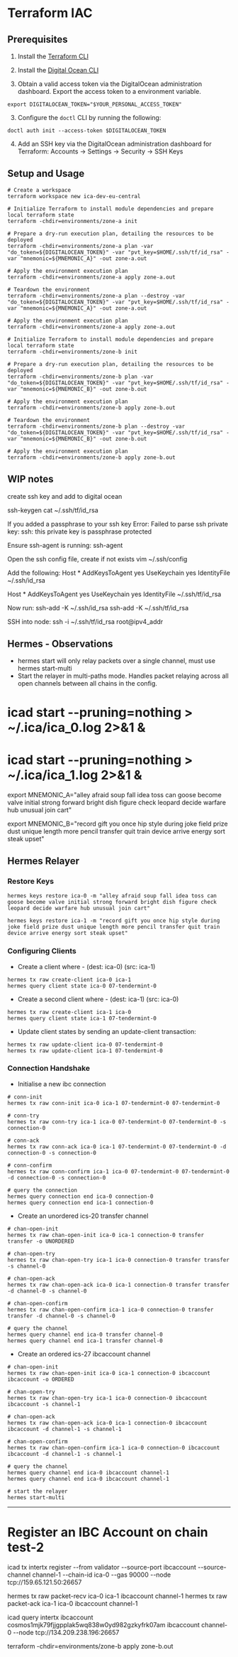 # Terraform IAC

## Prerequisites

1. Install the [Terraform CLI](https://www.terraform.io/downloads.html)

2. Install the [Digital Ocean CLI](https://github.com/digitalocean/doctl) 

3. Obtain a valid access token via the DigitalOcean administration dashboard. Export the access token to a environment variable.
```
export DIGITALOCEAN_TOKEN="$YOUR_PERSONAL_ACCESS_TOKEN"
```

3. Configure the `doctl` CLI by running the following:
```
doctl auth init --access-token $DIGITALOCEAN_TOKEN
```

4. Add an SSH key via the DigitalOcean administration dashboard for Terraform: Accounts -> Settings -> Security -> SSH Keys


## Setup and Usage

```
# Create a workspace
terraform workspace new ica-dev-eu-central

# Initialize Terraform to install module dependencies and prepare local terraform state
terraform -chdir=environments/zone-a init

# Prepare a dry-run execution plan, detailing the resources to be deployed
terraform -chdir=environments/zone-a plan -var "do_token=${DIGITALOCEAN_TOKEN}" -var "pvt_key=$HOME/.ssh/tf/id_rsa" -var "mnemonic=${MNEMONIC_A}" -out zone-a.out

# Apply the environment execution plan
terraform -chdir=environments/zone-a apply zone-a.out

# Teardown the environment
terraform -chdir=environments/zone-a plan --destroy -var "do_token=${DIGITALOCEAN_TOKEN}" -var "pvt_key=$HOME/.ssh/tf/id_rsa" -var "mnemonic=${MNEMONIC_A}" -out zone-a.out

# Apply the environment execution plan
terraform -chdir=environments/zone-a apply zone-a.out

# Initialize Terraform to install module dependencies and prepare local terraform state
terraform -chdir=environments/zone-b init

# Prepare a dry-run execution plan, detailing the resources to be deployed
terraform -chdir=environments/zone-b plan -var "do_token=${DIGITALOCEAN_TOKEN}" -var "pvt_key=$HOME/.ssh/tf/id_rsa" -var "mnemonic=${MNEMONIC_B}" -out zone-b.out

# Apply the environment execution plan
terraform -chdir=environments/zone-b apply zone-b.out

# Teardown the environment
terraform -chdir=environments/zone-b plan --destroy -var "do_token=${DIGITALOCEAN_TOKEN}" -var "pvt_key=$HOME/.ssh/tf/id_rsa" -var "mnemonic=${MNEMONIC_B}" -out zone-b.out

# Apply the environment execution plan
terraform -chdir=environments/zone-b apply zone-b.out
```

## WIP notes
create ssh key and add to digital ocean

ssh-keygen
cat ~/.ssh/tf/id_rsa

If you added a passphrase to your ssh key
Error: Failed to parse ssh private key: ssh: this private key is passphrase protected

Ensure ssh-agent is running:
ssh-agent

Open the ssh config file, create if not exists
vim ~/.ssh/config

Add the following:
Host *
  AddKeysToAgent yes
  UseKeychain yes
  IdentityFile ~/.ssh/id_rsa

Host *
  AddKeysToAgent yes
  UseKeychain yes
  IdentityFile ~/.ssh/tf/id_rsa

Now run:
ssh-add -K ~/.ssh/id_rsa
ssh-add -K ~/.ssh/tf/id_rsa

SSH into node:
ssh -i ~/.ssh/tf/id_rsa root@ipv4_addr

## Hermes - Observations

- hermes start will only relay packets over a single channel, must use hermes start-multi
- Start the relayer in multi-paths mode. Handles packet relaying across all open channels between all chains in the config.

# icad start --pruning=nothing > ~/.ica/ica_0.log 2>&1 &
# icad start --pruning=nothing > ~/.ica/ica_1.log 2>&1 &

export MNEMONIC_A="alley afraid soup fall idea toss can goose become valve initial strong forward bright dish figure check leopard decide warfare hub unusual join cart"

export MNEMONIC_B="record gift you once hip style during joke field prize dust unique length more pencil transfer quit train device arrive energy sort steak upset"

## Hermes Relayer

### Restore Keys

```
hermes keys restore ica-0 -m "alley afraid soup fall idea toss can goose become valve initial strong forward bright dish figure check leopard decide warfare hub unusual join cart"

hermes keys restore ica-1 -m "record gift you once hip style during joke field prize dust unique length more pencil transfer quit train device arrive energy sort steak upset"
```

### Configuring Clients

- Create a client where - (dest: ica-0) (src: ica-1)
```
hermes tx raw create-client ica-0 ica-1
hermes query client state ica-0 07-tendermint-0
```

- Create a second client where - (dest: ica-1) (src: ica-0)
```
hermes tx raw create-client ica-1 ica-0
hermes query client state ica-1 07-tendermint-0
```

- Update client states by sending an update-client transaction:
```
hermes tx raw update-client ica-0 07-tendermint-0
hermes tx raw update-client ica-1 07-tendermint-0
```

### Connection Handshake

- Initialise a new ibc connection
```
# conn-init
hermes tx raw conn-init ica-0 ica-1 07-tendermint-0 07-tendermint-0

# conn-try
hermes tx raw conn-try ica-1 ica-0 07-tendermint-0 07-tendermint-0 -s connection-0

# conn-ack
hermes tx raw conn-ack ica-0 ica-1 07-tendermint-0 07-tendermint-0 -d connection-0 -s connection-0

# conn-confirm
hermes tx raw conn-confirm ica-1 ica-0 07-tendermint-0 07-tendermint-0 -d connection-0 -s connection-0

# query the connection
hermes query connection end ica-0 connection-0
hermes query connection end ica-1 connection-0
```

- Create an unordered ics-20 transfer channel
```
# chan-open-init
hermes tx raw chan-open-init ica-0 ica-1 connection-0 transfer transfer -o UNORDERED

# chan-open-try
hermes tx raw chan-open-try ica-1 ica-0 connection-0 transfer transfer -s channel-0

# chan-open-ack
hermes tx raw chan-open-ack ica-0 ica-1 connection-0 transfer transfer -d channel-0 -s channel-0

# chan-open-confirm
hermes tx raw chan-open-confirm ica-1 ica-0 connection-0 transfer transfer -d channel-0 -s channel-0

# query the channel
hermes query channel end ica-0 transfer channel-0
hermes query channel end ica-1 transfer channel-0
```

- Create an ordered ics-27 ibcaccount channel
```
# chan-open-init
hermes tx raw chan-open-init ica-0 ica-1 connection-0 ibcaccount ibcaccount -o ORDERED

# chan-open-try
hermes tx raw chan-open-try ica-1 ica-0 connection-0 ibcaccount ibcaccount -s channel-1

# chan-open-ack
hermes tx raw chan-open-ack ica-0 ica-1 connection-0 ibcaccount ibcaccount -d channel-1 -s channel-1

# chan-open-confirm
hermes tx raw chan-open-confirm ica-1 ica-0 connection-0 ibcaccount ibcaccount -d channel-1 -s channel-1

# query the channel
hermes query channel end ica-0 ibcaccount channel-1
hermes query channel end ica-0 ibcaccount channel-1

# start the relayer
hermes start-multi
```

--- 

# Register an IBC Account on chain test-2 
icad tx intertx register --from validator --source-port ibcaccount --source-channel channel-1 --chain-id ica-0 --gas 90000 --node tcp://159.65.121.50:26657

hermes tx raw packet-recv ica-0 ica-1 ibcaccount channel-1
hermes tx raw packet-ack ica-1 ica-0 ibcaccount channel-1

icad query intertx ibcaccount cosmos1mjk79fjjgpplak5wq838w0yd982gzkyfrk07am  ibcaccount channel-0 --node tcp://134.209.238.196:26657

terraform -chdir=environments/zone-b apply zone-b.out